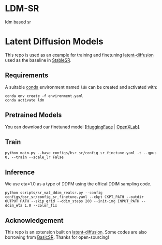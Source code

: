 # LDM-SR
 ldm based sr
# Latent Diffusion Models
This repo is used as an example for training and finetuning [latent-diffusion](https://github.com/CompVis/latent-diffusion) used as the baseline in [StableSR](https://github.com/IceClear/StableSR).

## Requirements
A suitable [conda](https://conda.io/) environment named `ldm` can be created
and activated with:

```
conda env create -f environment.yaml
conda activate ldm
```

## Pretrained Models
You can download our finetuned model [[HuggingFace](https://huggingface.co/Iceclear/StableSR/resolve/main/ldmsr4x_finetune_119.ckpt) | [OpenXLab](https://download.openxlab.org.cn/models/Iceclear/StableSR/weight//ldmsr4x_finetune_119.ckpt)].

## Train

```
python main.py --base configs/bsr_sr/config_sr_finetune.yaml -t --gpus 0, --train --scale_lr False
```

## Inference

We use eta=1.0 as a type of DDPM using the offical DDIM sampling code.

```
python scripts/sr_val_ddim_realsr.py --config configs/bsr_sr/config_sr_finetune.yaml --ckpt CKPT_PATH --outdir OUTPUT_PATH --skip_grid --ddim_steps 200 --init-img INPUT_PATH --ddim_eta 1.0 --color_fix
```

## Acknowledgement

This repo is an extension built on [latent-diffusion](https://github.com/openai/guided-diffusion).
Some codes are also borrowing from [BasicSR](https://github.com/XPixelGroup/BasicSR).
Thanks for open-sourcing!